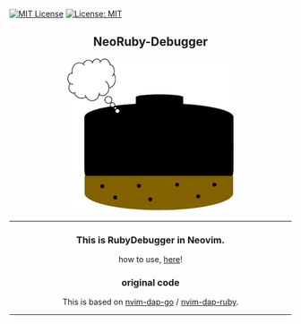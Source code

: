 [![MIT License](http://img.shields.io/badge/license-MIT-blue.svg?style=flat)](LICENSE) [![License: MIT](https://img.shields.io/badge/License-MIT-yellow.svg)](https://opensource.org/licenses/MIT)

<div align="center">
  <p><h2>NeoRuby-Debugger</h2></p>
</div>

<div align="center">
  <p><img src="https://github.com/takkii/photo/blob/main/images/bowbow_hon.gif" alt="bowbow_images" title="logo"></p>
</div>

<hr />

<div align="center">
  <p><h3>This is RubyDebugger in Neovim.</h3></p>
</div>

<div align="center">
   <p>how to use, <a href="https://github.com/takkii/neoruby-debugger/wiki/manual">here</a>!</p>
</div>

<div align="center">
  <p><h3>original code</h3></p>
</div>

<div align="center">
   <p>This is based on <a href="https://github.com/leoluz/nvim-dap-go">nvim-dap-go</a> / <a href="https://github.com/suketa/nvim-dap-ruby">nvim-dap-ruby</a>.</p>
</div>

<hr />
